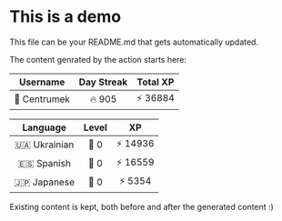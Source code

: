# This is a demo

This file can be your README.md that gets automatically updated.

The content genrated by the action starts here:

<!--START_SECTION:duolingoStats-->
<!-- Automatically generated with https://github.com/centrumek/duolingo-readme-stats-->

| Username | Day Streak | Total XP |
|:---:|:---:|:---:|
| 👤 Centrumek | 🔥 905 | ⚡ 36884 |

| Language | Level | XP |
|:---:|:---:|:---:|
| 🇺🇦 Ukrainian | 👑 0 | ⚡ 14936 |
| 🇪🇸 Spanish | 👑 0 | ⚡ 16559 |
| 🇯🇵 Japanese | 👑 0 | ⚡ 5354 |

<!--END_SECTION:duolingoStats-->

Existing content is kept, both before and after the generated content :)